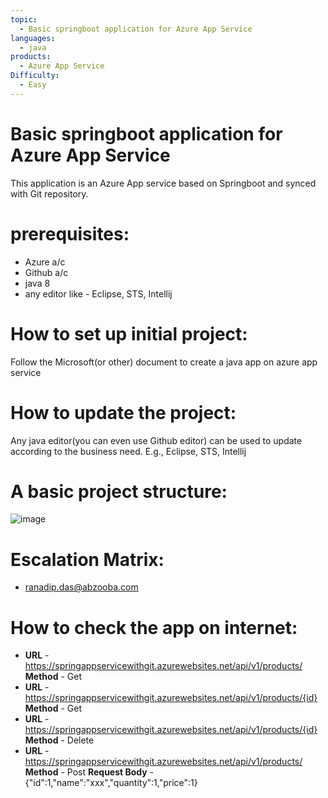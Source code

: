 ```yaml
---
topic: 
  - Basic springboot application for Azure App Service
languages:
  - java
products:
  - Azure App Service
Difficulty:
  - Easy
---
```


# Basic springboot application for Azure App Service
This application is an Azure App service based on Springboot and synced with Git repository.

# prerequisites:
  - Azure a/c
  - Github a/c
  - java 8
  - any editor like - Eclipse, STS, Intellij

# How to set up initial project:
Follow the Microsoft(or other) document to create a java app on azure app service

# How to update the project:
Any java editor(you can even use Github editor) can be used to update according to the business need. E.g., Eclipse, STS, Intellij

# A basic project structure:
  ![image](https://user-images.githubusercontent.com/20474367/233970093-46c7a52a-907e-4697-aa54-0e38de0f8524.png)

# Escalation Matrix:
  - ranadip.das@abzooba.com

# How to check the app on internet:
  - **URL** - https://springappservicewithgit.azurewebsites.net/api/v1/products/ **Method** - Get
  - **URL** - https://springappservicewithgit.azurewebsites.net/api/v1/products/{id} **Method** - Get
  - **URL** - https://springappservicewithgit.azurewebsites.net/api/v1/products/{id} **Method** - Delete
  - **URL** - https://springappservicewithgit.azurewebsites.net/api/v1/products/ **Method** - Post **Request Body** - {"id":1,"name":"xxx","quantity":1,"price":1}
